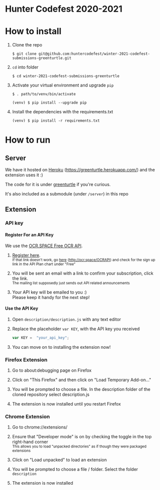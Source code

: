 # Hunter Codefest 2020-2021

# How to install

1. Clone the repo 
    ```
    $ git clone git@github.com:huntercodefest/winter-2021-codefest-submissions-greenturtle.git 
    ```

2. `cd` into folder 

    ```
    $ cd winter-2021-codefest-submissions-greenturtle
    ```

3. Activate your virtual environment and upgrade `pip`
    ```
    $ . path/to/venv/bin/activate

    (venv) $ pip install --upgrade pip
    ```

4. Install the dependencies with the requirements.txt 
   ```
   (venv) $ pip install -r requirements.txt
   ```

# How to run 

## Server 

We have it hosted on [Heroku](https://greenturtle.herokuapp.com/) (https://greenturtle.herokuapp.com/) and the extension uses it :) 

The code for it is under [greenturtle](https://github.com/rachel-ng/greenturtle) if you're curious. 

It's also included as a submodule (under `/server`) in this repo

## Extension 

### API key  

#### Register For an API Key 

We use the [OCR.SPACE Free OCR API](http://ocr.space/OCRAPI). 

1. [Register here](http://eepurl.com/bOLOcf).  
    <sub>If that link doesn't work, go [here](http://ocr.space/OCRAPI) (http://ocr.space/OCRAPI) and check for the sign up link in the API Plan chart under "Free"</sub>

2. You will be sent an email with a link to confirm your subscription, click the link.  
    <sub>The mailing list supposedly just sends out API related announcements</sub> 

3. Your API key will be emailed to you :)  
    Please keep it handy for the next step!

#### Use the API Key 

1. Open `description/description.js` with any text editor 

2. Replace the placeholder `var KEY`, with the API key you received
    ```js
    var KEY =  "your_api_key";
    ```

3. You can move on to installing the extension now!

### Firefox Extension 

1. Go to about:debugging page on Firefox

2. Click on "This Firefox" and then click on "Load Temporary Add-on..."

3. You will be prompted to choose a file. In the description folder of the cloned repository select description.js

4. The extension is now installed until you restart Firefox


### Chrome Extension 

1. Go to chrome://extensions/

2. Ensure that "Developer mode" is on by checking the toggle in the top right-hand corner  
    <sub>This allows you to load "unpacked directories" as if though they were packaged extensions</sub>

3. Click on "Load unpacked" to load an extension 

3. You will be prompted to choose a file / folder. Select the folder `description`

4. The extension is now installed 
